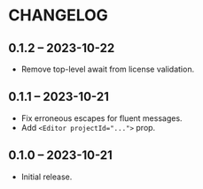 # CHANGELOG

## 0.1.2 – 2023-10-22

- Remove top-level await from license validation.

## 0.1.1 – 2023-10-21

- Fix erroneous escapes for fluent messages.
- Add `<Editor projectId="...">` prop.

## 0.1.0 – 2023-10-21

- Initial release.
